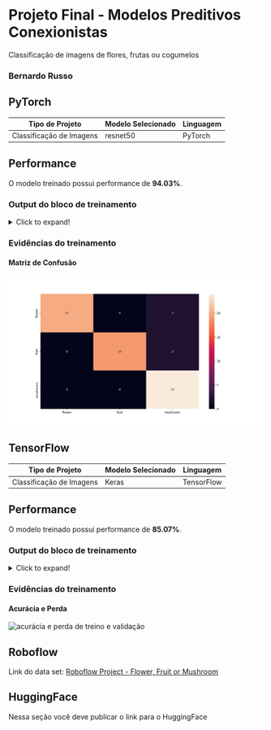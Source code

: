 # Projeto Final - Modelos Preditivos Conexionistas

Classificação de imagens de flores, frutas ou cogumelos

### Bernardo Russo
## PyTorch
|**Tipo de Projeto**|**Modelo Selecionado**|**Linguagem**|
|--|--|--|
|Classificação de Imagens|resnet50|PyTorch|

## Performance

O modelo treinado possui performance de **94.03%**.

### Output do bloco de treinamento

<details>
  <summary>Click to expand!</summary>
  
  ```text
Epoch 0/2
----------
Iterating through data...
train Loss: 0.8244 Acc: 0.6397
Iterating through data...
valid Loss: 0.3844 Acc: 0.9147

Epoch 1/2
----------
Iterating through data...
train Loss: 0.5013 Acc: 0.8144
Iterating through data...
valid Loss: 0.2251 Acc: 0.9380

Epoch 2/2
----------
Iterating through data...
train Loss: 0.3747 Acc: 0.8777
Iterating through data...
valid Loss: 0.1743 Acc: 0.9535

Training complete in 16m 3s
Best val Acc: 0.953488
----------
Test Acc: 0.940299
----------
  ```
</details>

### Evidências do treinamento

#### Matriz de Confusão
![matriz de confusão](confusion_matrix.png)

## TensorFlow
|**Tipo de Projeto**|**Modelo Selecionado**|**Linguagem**|
|--|--|--|
|Classificação de Imagens|Keras|TensorFlow|

## Performance

O modelo treinado possui performance de **85.07%**.

### Output do bloco de treinamento

<details>
  <summary>Click to expand!</summary>
  
  ```text
Epoch 1: saving model to models/
39/39 [==============================] - 15s 343ms/step - loss: 1.4112 - accuracy: 0.4214 - val_loss: 0.9153 - val_accuracy: 0.5581
Epoch 2/20
39/39 [==============================] - ETA: 0s - loss: 0.8306 - accuracy: 0.6528
Epoch 2: saving model to models/
39/39 [==============================] - 13s 342ms/step - loss: 0.8306 - accuracy: 0.6528 - val_loss: 0.7491 - val_accuracy: 0.7132
Epoch 3/20
39/39 [==============================] - ETA: 0s - loss: 0.6526 - accuracy: 0.7314
Epoch 3: saving model to models/
39/39 [==============================] - 14s 345ms/step - loss: 0.6526 - accuracy: 0.7314 - val_loss: 1.2686 - val_accuracy: 0.5659
Epoch 4/20
39/39 [==============================] - ETA: 0s - loss: 0.6511 - accuracy: 0.7424
Epoch 4: saving model to models/
39/39 [==============================] - 14s 348ms/step - loss: 0.6511 - accuracy: 0.7424 - val_loss: 0.7927 - val_accuracy: 0.7132
Epoch 5/20
39/39 [==============================] - ETA: 0s - loss: 0.6893 - accuracy: 0.7227
Epoch 5: saving model to models/
39/39 [==============================] - 13s 344ms/step - loss: 0.6893 - accuracy: 0.7227 - val_loss: 0.7099 - val_accuracy: 0.7519
Epoch 6/20
39/39 [==============================] - ETA: 0s - loss: 0.5859 - accuracy: 0.7773
Epoch 6: saving model to models/
39/39 [==============================] - 13s 342ms/step - loss: 0.5859 - accuracy: 0.7773 - val_loss: 0.6510 - val_accuracy: 0.7674
Epoch 7/20
39/39 [==============================] - ETA: 0s - loss: 0.5349 - accuracy: 0.7969
...
Epoch 20/20
39/39 [==============================] - ETA: 0s - loss: 0.3881 - accuracy: 0.8341
Epoch 20: saving model to models/
39/39 [==============================] - 14s 352ms/step - loss: 0.3881 - accuracy: 0.8341

------------------------------------------------
3/3 [==============================] - 0s 85ms/step - loss: 0.3966 - accuracy: 0.8507
test loss: 0.3965863287448883 test acc: 0.8507462739944458
  ```
</details>

### Evidências do treinamento

#### Acurácia e Perda
![acurácia e perda de treino e validação](training_val_acc_loss.png)

## Roboflow

Link do data set: [Roboflow Project - Flower, Fruit or Mushroom](https://app.roboflow.com/cesar-school-ulsik/flower_fruit_mushroom/1)

## HuggingFace

Nessa seção você deve publicar o link para o HuggingFace